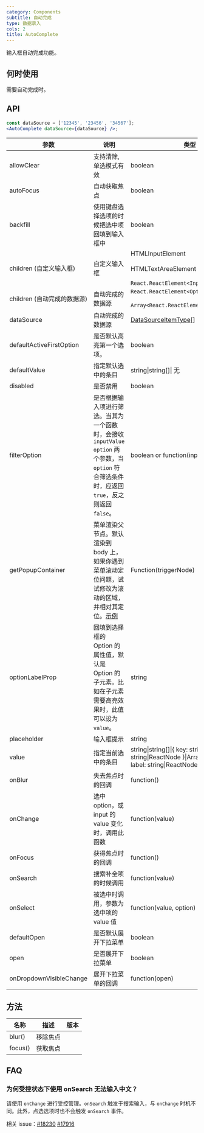 ```yaml
---
category: Components
subtitle: 自动完成
type: 数据录入
cols: 2
title: AutoComplete
---
```


输入框自动完成功能。

## 何时使用

需要自动完成时。

## API

```jsx
const dataSource = ['12345', '23456', '34567'];
<AutoComplete dataSource={dataSource} />;
```

| 参数 | 说明 | 类型 | 默认值 | 版本 |
| --- | --- | --- | --- | --- |
| allowClear | 支持清除, 单选模式有效 | boolean | false |  |
| autoFocus | 自动获取焦点 | boolean | false |  |
| backfill | 使用键盘选择选项的时候把选中项回填到输入框中 | boolean | false |  |
| children (自定义输入框) | 自定义输入框 | HTMLInputElement <br /><br /> HTMLTextAreaElement <br /><br /> `React.ReactElement<InputProps>` | `<Input />` |  |
| children (自动完成的数据源) | 自动完成的数据源 | `React.ReactElement<OptionProps>` <br /><br /> `Array<React.ReactElement<OptionProps>>` | - |  |
| dataSource | 自动完成的数据源 | [DataSourceItemType](https://git.io/vMMKF)\[] |  |  |
| defaultActiveFirstOption | 是否默认高亮第一个选项。 | boolean | true |  |
| defaultValue | 指定默认选中的条目 | string\|string\[]\| 无 |  |
| disabled | 是否禁用 | boolean | false |  |
| filterOption | 是否根据输入项进行筛选。当其为一个函数时，会接收 `inputValue` `option` 两个参数，当 `option` 符合筛选条件时，应返回 `true`，反之则返回 `false`。 | boolean or function(inputValue, option) | true |  |
| getPopupContainer | 菜单渲染父节点。默认渲染到 body 上，如果你遇到菜单滚动定位问题，试试修改为滚动的区域，并相对其定位。[示例](https://codesandbox.io/s/4j168r7jw0) | Function(triggerNode) | () => document.body | 3.19.4 |
| optionLabelProp | 回填到选择框的 Option 的属性值，默认是 Option 的子元素。比如在子元素需要高亮效果时，此值可以设为 `value`。 | string | `children` |  |
| placeholder | 输入框提示 | string | - |  |
| value | 指定当前选中的条目 | string\|string\[]\|{ key: string, label: string\|ReactNode }\|Array&lt;{ key: string, label: string\|ReactNode }> | 无 |  |
| onBlur | 失去焦点时的回调 | function() | - | 3.6.5 |
| onChange | 选中 option，或 input 的 value 变化时，调用此函数 | function(value) | 无 |  |
| onFocus | 获得焦点时的回调 | function() | - | 3.6.5 |
| onSearch | 搜索补全项的时候调用 | function(value) | 无 |  |
| onSelect | 被选中时调用，参数为选中项的 value 值 | function(value, option) | 无 |  |
| defaultOpen | 是否默认展开下拉菜单 | boolean | - | 3.9.3 |
| open | 是否展开下拉菜单 | boolean | - | 3.9.3 |
| onDropdownVisibleChange | 展开下拉菜单的回调 | function(open) | - | 3.9.3 |

## 方法

| 名称    | 描述     | 版本 |
| ------- | -------- | ---- |
| blur()  | 移除焦点 |      |
| focus() | 获取焦点 |      |

## FAQ

### 为何受控状态下使用 onSearch 无法输入中文？

请使用 `onChange` 进行受控管理。`onSearch` 触发于搜索输入，与 `onChange` 时机不同。此外，点选选项时也不会触发 `onSearch` 事件。

相关 issue：[#18230](https://github.com/ant-design/ant-design/issues/18230) [#17916](https://github.com/ant-design/ant-design/issues/17916)
